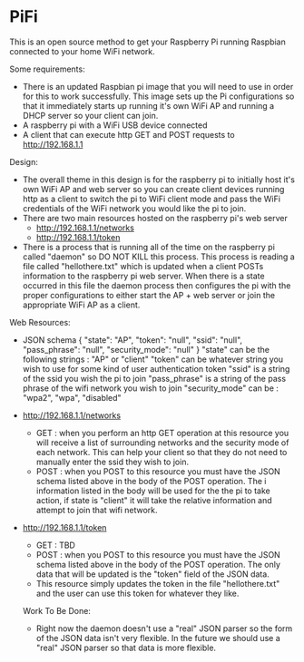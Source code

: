 PiFi
====

This is an open source method to get your Raspberry Pi running Raspbian connected to your home WiFi network.  

Some requirements:
- There is an updated Raspbian pi image that you will need to use in order for this to work successfully.  This image sets up the
Pi configurations so that it immediately starts up running it's own WiFi AP and running a DHCP server so your client can join.
- A raspberry pi with a WiFi USB device connected
- A client that can execute http GET and POST requests to http://192.168.1.1

Design:
- The overall theme in this design is for the raspberry pi to initially host it's own WiFi AP and web server so you can create
client devices running http as a client to switch the pi to WiFi client mode and pass the WiFi credentials of the WiFi network
you would like the pi to join.
- There are two main resources hosted on the raspberry pi's web server
    - http://192.168.1.1/networks
    - http://192.168.1.1/token
- There is a process that is running all of the time on the raspberry pi called "daemon" so DO NOT KILL this process.  This 
process is reading a file called "hellothere.txt" which is updated when a client POSTs information to the raspberry pi web 
server.  When there is a state occurred in this file the daemon process then configures the pi with the proper configurations to
either start the AP + web server or join the appropriate WiFi AP as a client.

Web Resources:
- JSON schema
{
    "state": "AP",
    "token": "null",
    "ssid": "null",
    "pass_phrase": "null",
    "security_mode": "null"
}
"state" can be the following strings : "AP" or "client"
"token" can be whatever string you wish to use for some kind of user authentication token
"ssid" is a string of the ssid you wish the pi to join
"pass_phrase" is a string of the pass phrase of the wifi network you wish to join
"security_mode" can be : "wpa2", "wpa", "disabled"

- http://192.168.1.1/networks
  - GET : when you perform an http GET operation at this resource you will receive a list of surrounding networks and the security
  mode of each network.  This can help your client so that they do not need to manually enter the ssid they wish to join.
  - POST : when you POST to this resource you must have the JSON schema listed above in the body of the POST operation.  The i
  information listed in the body will be used for the the pi to take action, if state is "client" it will take the relative
  information and attempt to join that wifi network.
  
- http://192.168.1.1/token
  - GET : TBD
  - POST : when you POST to this resource you must have the JSON schema listed above in the body of the POST operation.  The only
  data that will be updated is the "token" field of the JSON data.
  - This resource simply updates the token in the file "hellothere.txt" and the user can use this token for whatever they like.
  
  
  Work To Be Done:
  - Right now the daemon doesn't use a "real" JSON parser so the form of the JSON data isn't very flexible.  In the future we should
  use a "real" JSON parser so that data is more flexible.
  
  
